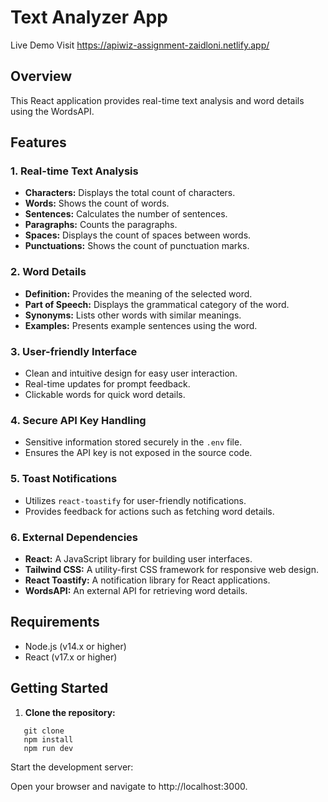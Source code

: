 # Text Analyzer App
Live Demo
Visit https://apiwiz-assignment-zaidloni.netlify.app/

## Overview

This React application provides real-time text analysis and word details using the WordsAPI.

## Features

### 1. Real-time Text Analysis

- **Characters:** Displays the total count of characters.
- **Words:** Shows the count of words.
- **Sentences:** Calculates the number of sentences.
- **Paragraphs:** Counts the paragraphs.
- **Spaces:** Displays the count of spaces between words.
- **Punctuations:** Shows the count of punctuation marks.

### 2. Word Details

- **Definition:** Provides the meaning of the selected word.
- **Part of Speech:** Displays the grammatical category of the word.
- **Synonyms:** Lists other words with similar meanings.
- **Examples:** Presents example sentences using the word.

### 3. User-friendly Interface

- Clean and intuitive design for easy user interaction.
- Real-time updates for prompt feedback.
- Clickable words for quick word details.

### 4. Secure API Key Handling

- Sensitive information stored securely in the `.env` file.
- Ensures the API key is not exposed in the source code.

### 5. Toast Notifications

- Utilizes `react-toastify` for user-friendly notifications.
- Provides feedback for actions such as fetching word details.

### 6. External Dependencies

- **React:** A JavaScript library for building user interfaces.
- **Tailwind CSS:** A utility-first CSS framework for responsive web design.
- **React Toastify:** A notification library for React applications.
- **WordsAPI:** An external API for retrieving word details.

## Requirements

- Node.js (v14.x or higher)
- React (v17.x or higher)

## Getting Started

1. **Clone the repository:**

```
   git clone
   npm install
   npm run dev
```

Start the development server:

Open your browser and navigate to http://localhost:3000.


